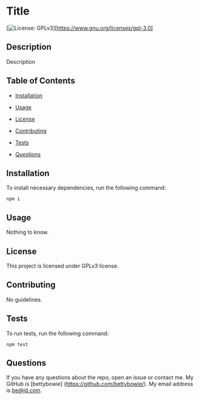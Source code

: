 # Title
   [![License: GPLv3](https://img.shields.io/badge/License-GPLv3-blue.svg)][https://www.gnu.org/licenses/gpl-3.0]
   
   ## Description
   
   Description
   
   ## Table of Contents
   
   * [Installation](#Installation)
   
   * [Usage](#usage)
   
   * [License](#license)
   
   * [Contributing](#contributing)
   
   * [Tests](#tests)
   
   * [Questions](#questions)
   
   ## Installation
   
   To install necessary dependencies, run the following command:
   
   ~~~
  npm i
   ~~~

   ## Usage
   
   Nothing to know.
   
   ## License
   
   This project is licensed under GPLv3 license.
   
   ## Contributing
   
   No guidelines.
   
   ## Tests
   
   To run tests, run the following command:
   
   ~~~
   npm test
   ~~~
   
   ## Questions
   
   If you have any questions about the repo, open an issue or contact me.
   My GitHub is [bettybowie] (https://github.com/bettybowie/).
   My email address is be@jd.com.

